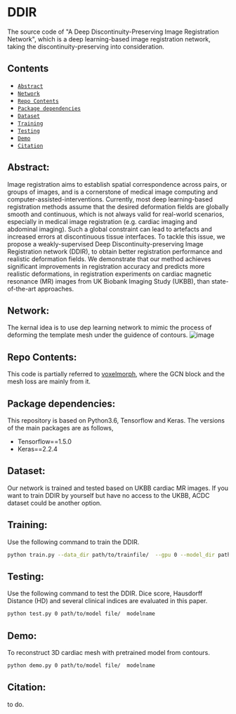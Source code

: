 # DDIR
The source code of "A Deep Discontinuity-Preserving Image Registration Network", which is a deep learning-based image registration network, taking the discontinuity-preserving into consideration.

## Contents
- <a href="#Abstract">`Abstract`</a>
- <a href="#Network">`Network`</a>
- <a href="#Repo Contents">`Repo Contents`</a>
- <a href="#Package dependencies">`Package dependencies`</a>
- <a href="#Dataset">`Dataset`</a>
- <a href="#Training">`Training`</a>
- <a href="#Testing">`Testing`</a>
- <a href="#Demo">`Demo`</a>
- <a href="#Citation">`Citation`</a>

## Abstract:<a id="Abstract"/>
Image registration aims to establish spatial correspondence across pairs, or groups of images, and is a cornerstone of medical image computing and computer-assisted-interventions. Currently, most deep learning-based registration methods assume that the desired deformation fields are globally smooth and continuous, which is not always valid for real-world scenarios, especially in medical image registration (e.g. cardiac imaging and abdominal imaging). Such a global constraint can lead to artefacts and increased errors at discontinuous tissue interfaces. To tackle this issue, we propose a weakly-supervised Deep Discontinuity-preserving Image Registration network (DDIR), to obtain better registration performance and realistic deformation fields. We demonstrate that our method achieves significant improvements in registration accuracy and predicts more realistic deformations, in registration experiments on cardiac magnetic resonance (MR) images from UK Biobank Imaging Study (UKBB), than state-of-the-art approaches. 

## Network:<a id="Network"/>
The kernal idea is to use dep learning network to mimic the process of deforming the template mesh under the guidence of contours.
![image](https://github.com/cistib/DDIR/tree/main/fig/DDIR.png)

## Repo Contents:<a id="Repo Contents"/>
This code is partially referred to [voxelmorph](https://github.com/voxelmorph/voxelmorph), where the GCN block and the mesh loss are mainly from it.

## Package dependencies:<a id="Package dependencies"/>
This repository is based on Python3.6, Tensorflow and Keras.
The versions of the main packages are as follows,
- Tensorflow==1.5.0
- Keras==2.2.4

## Dataset:<a id="Dataset"/>
Our network is trained and tested based on UKBB cardiac MR images. If you want to train DDIR by yourself but have no access to the UKBB, ACDC dataset could be another option.

## Training:<a id="Training"/>
Use the following command to train the DDIR.
```sh
python train.py --data_dir path/to/trainfile/  --gpu 0 --model_dir path/to/model file/
```

## Testing:<a id="Testing"/>
Use the following command to test the DDIR. Dice score, Hausdorff Distance (HD) and several clinical indices are evaluated in this paper.
```sh
python test.py 0 path/to/model file/  modelname
```

## Demo:<a id="Demo"/>
To reconstruct 3D cardiac mesh with pretrained model from contours.
```sh
python demo.py 0 path/to/model file/  modelname
```

## Citation:<a id="Citation"/>
to do.
